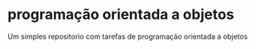 # programação orientada a objetos
Um simples repositorio com tarefas de programação orientada a objetos
